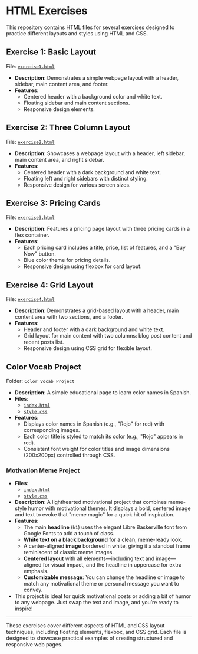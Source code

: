 # HTML Exercises

This repository contains HTML files for several exercises designed to practice different layouts and styles using HTML and CSS.

## Exercise 1: Basic Layout

File: [`exercise1.html`](https://krrish-kohli.github.io/HTML_and_CSS/Exercise%201.html)

- **Description**: Demonstrates a simple webpage layout with a header, sidebar, main content area, and footer.
- **Features**:
  - Centered header with a background color and white text.
  - Floating sidebar and main content sections.
  - Responsive design elements.

## Exercise 2: Three Column Layout

File: [`exercise2.html`](https://krrish-kohli.github.io/HTML_and_CSS/Exercise%202.html)

- **Description**: Showcases a webpage layout with a header, left sidebar, main content area, and right sidebar.
- **Features**:
  - Centered header with a dark background and white text.
  - Floating left and right sidebars with distinct styling.
  - Responsive design for various screen sizes.

## Exercise 3: Pricing Cards

File: [`exercise3.html`](https://krrish-kohli.github.io/HTML_and_CSS/Exercise%203.html)

- **Description**: Features a pricing page layout with three pricing cards in a flex container.
- **Features**:
  - Each pricing card includes a title, price, list of features, and a "Buy Now" button.
  - Blue color theme for pricing details.
  - Responsive design using flexbox for card layout.

## Exercise 4: Grid Layout

File: [`exercise4.html`](https://krrish-kohli.github.io/HTML_and_CSS/Exercise%204.html)

- **Description**: Demonstrates a grid-based layout with a header, main content area with two sections, and a footer.
- **Features**:
  - Header and footer with a dark background and white text.
  - Grid layout for main content with two columns: blog post content and recent posts list.
  - Responsive design using CSS grid for flexible layout.

## Color Vocab Project

Folder: `Color Vocab Project`

- **Description**: A simple educational page to learn color names in Spanish.
- **Files**:
  - [`index.html`](https://krrish-kohli.github.io/HTML_and_CSS/Color%20Vocab%20Project/index.html)
  - [`style.css`](https://krrish-kohli.github.io/HTML_and_CSS/Color%20Vocab%20Project/style.css)
- **Features**:
  - Displays color names in Spanish (e.g., "Rojo" for red) with corresponding images.
  - Each color title is styled to match its color (e.g., "Rojo" appears in red).
  - Consistent font weight for color titles and image dimensions (200x200px) controlled through CSS.

### Motivation Meme Project
- **Files**:
  - [`index.html`](https://krrish-kohli.github.io/HTML_and_CSS/Motivation%20Meme%20Project/index.html)
  - [`style.css`](https://krrish-kohli.github.io/HTML_and_CSS/Motivation%20Meme%20Project/style.css)
- **Description**: A lighthearted motivational project that combines meme-style humor with motivational themes. It displays a bold, centered image and text to evoke that "meme magic" for a quick hit of inspiration.
- **Features**:
  - The main **headline** (`h1`) uses the elegant Libre Baskerville font from Google Fonts to add a touch of class.
  - **White text on a black background** for a clean, meme-ready look.
  - A center-aligned **image** bordered in white, giving it a standout frame reminiscent of classic meme images.
  - **Centered layout** with all elements—including text and image—aligned for visual impact, and the headline in uppercase for extra emphasis.
  - **Customizable message**: You can change the headline or image to match any motivational theme or personal message you want to convey.
- This project is ideal for quick motivational posts or adding a bit of humor to any webpage. Just swap the text and image, and you’re ready to inspire!
---

These exercises cover different aspects of HTML and CSS layout techniques, including floating elements, flexbox, and CSS grid. Each file is designed to showcase practical examples of creating structured and responsive web pages.
